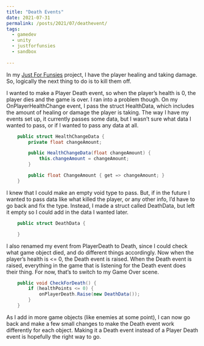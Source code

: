```yaml
---
title: "Death Events"
date: 2021-07-31
permalink: /posts/2021/07/deathevent/
tags:
  - gamedev
  - unity
  - justforfunsies
  - sandbox
  
---
```


In my [Just For Funsies](https://github.com/JenniTheDev/JustForFunsies) project, I have the player healing and taking damage. So, logically the next thing to do is to kill them off. 

I wanted to make a Player Death event, so when the player’s health is 0, the player dies and the game is over. I ran into a problem though. On my OnPlayerHealthChange event, I pass the struct HealthData, which includes the amount of healing or damage the player is taking. The way I have my events set up, it currently passes some data, but I wasn’t sure what data I wanted to pass, or if I wanted to pass any data at all. 

```C#
    public struct HealthChangeData {
        private float changeAmount;

        public HealthChangeData(float changeAmount) {
            this.changeAmount = changeAmount;
        }

        public float ChangeAmount { get => changeAmount; }
    }
```

I knew that I could make an empty void type to pass. But, if in the future I wanted to pass data like what killed the player, or any other info, I’d have to go back and fix the type. Instead, I made a struct called DeathData, but left it empty so I could add in the data I wanted later.

```c#
    public struct DeathData {

    }
```    

I also renamed my event from PlayerDeath to Death, since I could check what game object died, and do different things accordingly. Now when the player’s health is <= 0, the Death event is raised. When the Death event is raised, everything in the game that is listening for the Death event does their thing. For now, that’s to switch to my Game Over scene.

```c#
    public void CheckForDeath() {
        if (healthPoints <= 0) {
            onPlayerDeath.Raise(new DeathData());
        } 
    }
```    

As I add in more game objects (like enemies at some point), I can now go back and make a few small changes to make the Death event work differently for each object. Making it a Death event instead of a Player Death event is hopefully the right way to go.  

